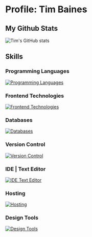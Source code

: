 # Profile: Tim Baines

## My Github Stats
![Tim's GitHub stats](https://github-readme-stats.vercel.app/api?username=timbaines&show_icons=true&theme=radical)

## Skills

### Programming Languages
[![Programming Languages](https://skillicons.dev/icons?i=js,&perline=3)](https://skillicons.dev)
### Frontend Technologies
[![Frontend Technologies](https://skillicons.dev/icons?i=html,css,bootstrap,nextjs,react,vite,tailwind,sass,wordpress,jquery,&perline=6)](https://skillicons.dev)
### Databases
[![Databases](https://skillicons.dev/icons?i=firebase,supabase,&perline=3)](https://skillicons.dev)
### Version Control
[![Version Control](https://skillicons.dev/icons?i=git,github,&perline=3)](https://skillicons.dev) 
### IDE | Text Editor
[![IDE Text Editor](https://skillicons.dev/icons?i=webstorm,phpstorm,vscode,&perline=3)](https://skillicons.dev)
### Hosting
[![Hosting](https://skillicons.dev/icons?i=netlify,&perline=3)](https://skillicons.dev)
### Design Tools
[![Design Tools](https://skillicons.dev/icons?i=figma,ps,ai,&perline=3)](https://skillicons.dev)

<!--

## Hi there 👋
**Timbaines/Timbaines** is a ✨ _special_ ✨ repository because its `README.md` (this file) appears on your GitHub profile.

Here are some ideas to get you started:

- 🔭 I’m currently working on ...
- 🌱 I’m currently learning ...
- 👯 I’m looking to collaborate on ...
- 🤔 I’m looking for help with ...
- 💬 Ask me about ...
- 📫 How to reach me: ...
- 😄 Pronouns: ...
- ⚡ Fun fact: ...
-->
